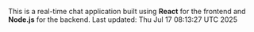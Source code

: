 This is a real-time chat application built using **React** for the frontend and **Node.js** for the backend.
Last updated: Thu Jul 17 08:13:27 UTC 2025
